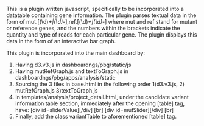 This is a plugin written javascript, specifically to be incorporated into a datatable
containing gene information. The plugin parses textual data in the form of 
mut\.[(\d)*\+\|(\d)*-],ref\.[(\d)*\+\|(\d)*-] where mut and ref stand for mutant or
reference genes, and the numbers within the brackets indicate the quantity and type
of reads for each particular gene. The plugin displays this data in the form of an
interactive bar graph.

This plugin is incorporated into the main dashboard by:

1) Having d3.v3.js in dashboardngs/pbg/static/js
2) Having mutRefGraph.js and textToGraph.js in dashboardngs/pbg/apps/analysis/static
3) Sourcing the 3 files in base.html in the following order 1)d3.v3.js, 2) mutRefGraph.js 3)textToGraph.js
4) In templates/analysis/project_detail.html, under the candidate variant information table section, immediately after the opening [table] tag, have:
[div id=sliderValue][/div]
[br]
[div id=mutSlider][/div]
[br]
5) Finally, add the class variantTable to aforementioned [table] tag.
